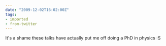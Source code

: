 ```yaml
---
date: "2009-12-02T16:02:00Z"
tags:
- imported
- from-twitter
---
```

It's a shame these talks have actually put me off doing a PhD in physics :S
